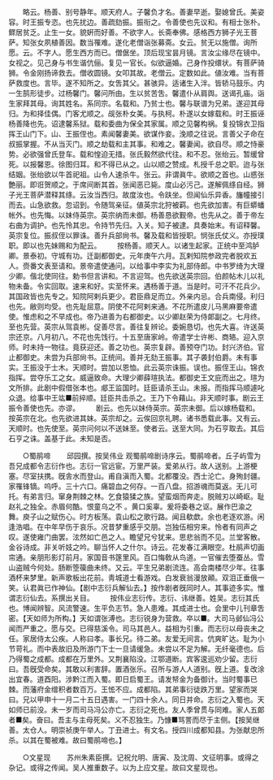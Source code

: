 <!-- { "loadSidebar": true } -->
　　略云。杨善、别号静年。顺天府人。子馨负才名。善妻早逝。娶媳曾氏。美姿容。时王振专恣。也先扰边。善疏劾振。振衔之。令善使也先议和。有相士张朴。鳏居贫乏。止生一女。貌姸而好善。不欲字人。长斋奉佛。感格西方狮子光王菩萨。知张女夙植善因。数当罹难。遂化老僧诣张募斋。女云。贫无以施僧。询所愿。云。不字人。愿生西方而已。僧倨坐。顶后现宝昙月镜。言汝尘缘尽在镜中。女视之。见己身与书生谐伉俪。复见一官长。似欲逼婚。己身作投缳状。有菩萨骑狮。令金刚扬谛救去。僧收圆镜。女叩其故。老僧云。定数如此。値汝难。当有菩萨救度也。言毕。遂不知所之。女吿其父。甚骇异。适诸生入泮。皆轿马鼓乐。内一生鹄形徒步。过杨馨门。馨问所由。生以贫苦吿。馨遣仆从肩舆。送谒孔庙。诣生家拜其母。询其姓名。系同宗。名载和。乃贫士也。馨与联谱为兄弟。遂迎其母归。为和择佳偶。门客尤顺之。觇张朴女美。与执柯。朴遂以女嫁载和。时王振诬杨善降也先。诏逮馨系狱。载和委曲为保全其家属。顺之见馨构祸。复投锦衣卫指挥王山门下。山、王振侄也。素闻馨妻美。欲谋作妾。浼顺之往说。言善父子命在叔振掌握。不从当灭门。顺之劫载和主其事。和难之。馨妻闻。欲自尽。顺之恃豪势。必欲强曾氏登车。载和惶迫无措。张氏毅然欲代往。和不忍。张绐云。暂缓曾死。以报馨恩。徐图归耳。和不得已从之。山以顺之赞成。札授千总之职。迨与张结姻。张绐欲以牛首祀祖。山令人速杀牛。张云。非谓眞牛。欲顺之首也。山惑张艶丽。即诳贺顺之。于席间断其首。张闻恶已毙。度山必污己。遂解佩绦自经。狮子光王菩萨潜释其绦。云汝当西归。故度汝也。令趺坐。但闻仙乐异香。旛幢接引而去。山急欲救。忽诏到。令随驾亲征。値英宗北狩被羁。也先欲加害。有巨蟒蟠帐外。也先悔。以妹侍英宗。英宗纳而未御。杨善恳欲觐帝。也先从之。善于帝左右曲为调护。也先怜其忠。令持节先归。入关。知子被逮。具奏始末。有诏释馨。英宗复位。振叔侄以罪诛。善升兵部尙书。馨及载和皆授职。悯张氏仗义。亦授璞职。即以也先妹赐和为配云。 
　　按杨善。顺天人。以诸生起家。正统中至鸿胪卿。景泰初。守城有功。迁副都御史。元年庚午六月。瓦剌知院参政完者脱欢五人。赍番文表至请和。景帝遣使通问。以给事中李实为礼部侍郎。中书罗绮为大理少卿。偕北使同往。勅书但言讲和。不言迎驾。也先欲送英宗回。伯颜帖木儿以礼物未备。令实回取。速来和好。实至怀来。遇杨善于道。当是时。可汗不花兵少。其国政皆也先专之。知院阿剌兵更少。君臣鼎足而立。外亲内忌。合兵南侵。利归也先。敝则均受。也先耻屈意。阴使不花阿剌来通。不花所遣皮儿马黑麻要帝遣使。惟虑和之不早成也。帝乃进善为右都御史。以少卿赵荣为侍郞副之。七月终。至也先营。英宗从驾袁彬。促善尽言。善往复辨论。委婉恳切。也先大喜。许送英宗还京。八月初八。不花也先饯行。十五至唐家岭。帝遣学士许彬、商辂。迎入京师。时未持一物往。竟获迎还。善之功也。英宗复辟。善预夺门功。封兴济伯。官止都御史。未尝为兵部尙书。正统间。善并无劾王振事。其子袭封伯爵。未有事实。王振没于士木。天顺时。尝加以恩恤。此云英宗诛振。误也。振侄王山。锦衣指挥。尝夺乐工之女。威逼致命。大理少卿薛瑄执法。都御史王文庇而出之。瑄为文所排。此剧中假借张本也。郕王监国时。廷臣请杀王山。未报。而指挥马顺遽叱众退。给事中王竑■前捽顺。廷臣共击杀之。王乃下令藉山。非天顺时事。剧云王振令善使也先。亦谬。 
　　剧云。也先以妹侍英宗。英宗未御。后以嫁杨载和。按英宗在北。也先欲进其妹。英宗却之。云俟回京礼聘。诸书悉载此事。又有云。天顺时。也先使至。英宗问何以不送妹至。使者云。送至大同。为石亨取去。其后石亨之诛。盖基于此。未知是否。 

　　○蜀鹃啼 
　　邱园撰。按吴伟业 观蜀鹃啼剧诗序云。蜀鹃啼者。丘子屿雪为吾兄成都令志衍作也。志衍一官远宦。万里严装。爱弟从行。故人送别。上游梗塞。尽室扶携。旣舎水而登山。甫自滇而入蜀。北都覆没。西士沦亡。身殉封疆。家罹锋镝。呜呼。三十六口。痛碧血之何存。一百八盘。招游魂而莫返。无儿可托。有弟言归。窜身荆棘之林。乞食猿猱之族。望蛮烟而奔走。脱贼刃以崎岖。耻赵礼之独全。赤眉何酷。恨童乌之不 。黄口奚辜。爰将委巷之讴。展作巴渝之舞。庾子山之赋伤心。时方板荡。袁山松之歌行路。闻且欷歔。余也老逐欢游。闲逢浩唱。在中年早伤于哀乐。况昔梦重感乎交朋。岂独伍相穷来。怜者有同声之叹。遂使雍门曲罢。泫然如亡邑之人。瞻望兄兮犹来。思悲翁而不见。兰堂客散。金谷诗成。非关听妓之吟。聊当怀人之什尔。诗云。花发春江满眼空。杜鹃声切画帘通。亲朋形影灯前月。家国音书篴里风。百口悔敎从鸟道。一官催去堕蚕丛。雪山盗贼今何处。肠断箜篌曲未终。又云。平生兄弟剧流连。高会南楼尽少年。往事酒杯来梦里。新声歌板出花前。靑城道士看游戏。白发衰翁漫放顚。双泪正垂俄一笑。认君眞已作神仙。【剧中志衍兵解仙去。】按作剧者旣同时人。其事迹多实。惟谓志衍仙去。系撰出关目。 
　　按伟业志衍传。志衍、讳继善。姓吴。志衍其氏也。博闻辨智。风流警速。生平负志节。急人患难。其成进士也。会里中儿刊章吿密。【天如师为所构。】天如谓张溥也。志衍锐身为营救。卒以■。大司马邺仙冯公闻而严重之。愿与交。已得慈溪令。司马其邑人。益相为引重。而志衍以母丧未之任。家居侍太公疾。人称曰孝。事长兄。待二弟。友爱无间言。伉爽旷达。耻为小节苛礼。而中表故旧及所游门下士一旦请缓急。未尝以不足为解。无纤毫德也。后乃得蜀之成都。成都在万里外。又荆襄陷没。江鄂道断。宾客逡巡劝少留。志衍曰。吾旣受命矣。其敢以利害辞。置酒张乐。召所与游人人道别。旣上道。复改涂出宜春。道酉阳。涉黔江而入蜀。即日启蜀王。请发帑金为备御计。当时蜀事已棘。而藩府金缯积者数百万。王恡不应。成都陷。其弟事衍徒跌万里。望家而哭曰。兄以甲申十一月二十五日遇害。一门四十余人。同日并命。志衍之入蜀也。天如师已前没。未一岁而司马冯公亦亡。志衍之死也。友人季曾贯与同难。家人五郞者■矣。奋曰。吾主与主母死矣。义不忍独生。乃慷■骂詈而尽于主侧。【按吴继善。太仓人。明崇祯庚午举人。丁丑进士。有文名。授四川成都知县。为张献忠所杀。以其在蜀被难。故曰蜀鹃啼也。】 

　　○文星现 
　　苏州朱素臣撰。记祝允明、唐寅、及沈周、文征明事。或得之杂记。或得之传闻。吴人推重数子。以为上应文星。故曰文星现也。 

